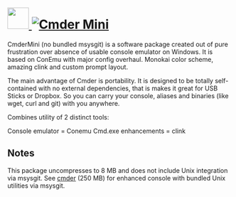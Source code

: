 # [<img src="https://cdn.jsdelivr.net/gh/AdmiringWorm/chocolatey-packages@8c271bfd3c4ccee05d3416d133c6569df579ed09/automatic/cmdermini/icons/256x256.png" height="48" width="48" /> ![Cmder Mini](https://img.shields.io/chocolatey/v/cmdermini.svg?label=Cmder%20Mini&style=for-the-badge)](https://community.chocolatey.org/packages/cmdermini)

CmderMini (no bundled msysgit) is a software package created out of pure frustration over absence of usable console emulator on Windows. It is based on ConEmu with major config overhaul. Monokai color scheme, amazing clink and custom prompt layout.

The main advantage of Cmder is portability. It is designed to be totally self-contained with no external dependencies, that is makes it great for USB Sticks or Dropbox. So you can carry your console, aliases and binaries (like wget, curl and git) with you anywhere.

Combines utility of 2 distinct tools:

Console emulator = Conemu
Cmd.exe enhancements = clink

## Notes

This package uncompresses to 8 MB and does not include Unix integration via msysgit.
See [cmder](https://community.chocolatey.org/packages/cmder) (250 MB) for enhanced console with bundled Unix utilities via msysgit.
